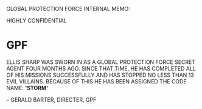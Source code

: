 GLOBAL PROTECTION FORCE INTERNAL MEMO:

HIGHLY CONFIDENTIAL

# GPF

ELLIS SHARP WAS SWORN IN AS A GLOBAL
PROTECTION FORCE SECRET AGENT FOUR
MONTHS AGO. SINCE THAT TIME, HE HAS
COMPLETED ALL OF HIS MISSIONS
SUCCESSFULLY AND HAS STOPPED
NO LESS THAN 13 EVIL VILLAINS.
BECAUSE OF THIS HE HAS BEEN
ASSIGNED THE CODE NAME: **'STORM'**

– GERALD BARTER, DIRECTER, GPF
